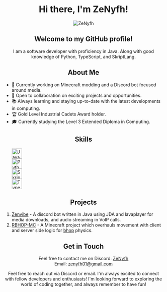 <div align="center">
  <h1>Hi there, I'm ZeNyfh!</h1>
  <img src="https://cdn.discordapp.com/attachments/658987790788460544/1139388972267741325/zenyfh.png" alt="ZeNyfh">
</div>

<div align="center">
  <h2>Welcome to my GitHub profile!</h2>
</div>

<div align="center">
  <p>
    I am a software developer with proficiency in Java. Along with good knowledge of Python, TypeScript, and SkriptLang.
  </p>
</div>

<div align="center">
  <h2>About Me</h2>
</div>

<div>
  <ul>
    <li>🌱 Currently working on Minecraft modding and a Discord bot focused around media.</li>
    <li>💼 Open to collaboration on exciting projects and opportunities.</li>
    <li>📚 Always learning and staying up-to-date with the latest developments in computing.</li>
    <li>🏆 Gold Level Industrial Cadets Award holder.</li>
    <li>🎓 Currently studying the Level 3 Extended Diploma in Computing.</li>
  </ul>
</div>

<div align="center">
  <h2>Skills</h2>
</div>

<div>
  <ul>
    <img src="https://cdn.discordapp.com/attachments/658987790788460544/1139417687278231552/javamade.png" alt="Java" height="32"><br>
    <img src="https://cdn.discordapp.com/attachments/658987790788460544/1139417687492149368/pythonmade.png" alt="Python" height="32"><br>
    <img src="https://cdn.discordapp.com/attachments/658987790788460544/1139417687714435152/skriptlangmade.png" alt="SkriptLang" height="32"><br>
    <img src="https://cdn.discordapp.com/attachments/658987790788460544/1139417687030763560/typescriptmade.png" alt="TypeScript" height="32">
  </ul>
</div>

<div align="center">
  <h2>Projects</h2>
</div>

<div>
  <ol>
    <li><a href="https://github.com/ZeNyfh/gigavibe-java-edition">Zenvibe</a> - A discord bot written in Java using JDA and lavaplayer for media downloads, and audio streaming in VoIP calls.</li>
    <li><a href="https://github.com/ZeNyfh/rbhop-MC">RBHOP-MC</a> - A Minecraft project which overhauls movement with client and server side logic for <a href="https://en.wikipedia.org/wiki/Strafing_(video_games)">bhop</a> physics.</li>
  </ol>
</div>

<div align="center">
  <h2>Get in Touch</h2>
</div>

<div align="center">
  <p>
    Feel free to contact me on Discord: <a href="https://discordapp.com/users/211789389401948160">ZeNyfh</a><br>
    Email: <a href="mailto:zenyfh01@gmail.com">zenyfh01@gmail.com</a>
  </p>
</div>

<div align="center">
  <p>
    Feel free to reach out via Discord or email. I'm always excited to connect with fellow developers and enthusiasts! I'm looking forward to exploring the world of coding together, and always remember to have fun!
  </p>
</div>
